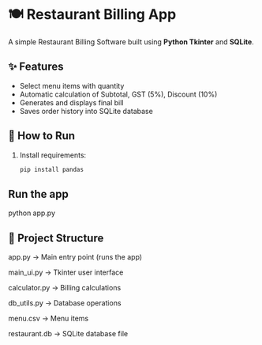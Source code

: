 # 🍽️ Restaurant Billing App

A simple Restaurant Billing Software built using **Python Tkinter** and **SQLite**.

## ✨ Features
- Select menu items with quantity
- Automatic calculation of Subtotal, GST (5%), Discount (10%)
- Generates and displays final bill
- Saves order history into SQLite database

## 🚀 How to Run
1. Install requirements:
   ```bash
   pip install pandas
## Run the app
python app.py

## 📂 Project Structure

app.py → Main entry point (runs the app)

main_ui.py → Tkinter user interface

calculator.py → Billing calculations

db_utils.py → Database operations

menu.csv → Menu items

restaurant.db → SQLite database file
